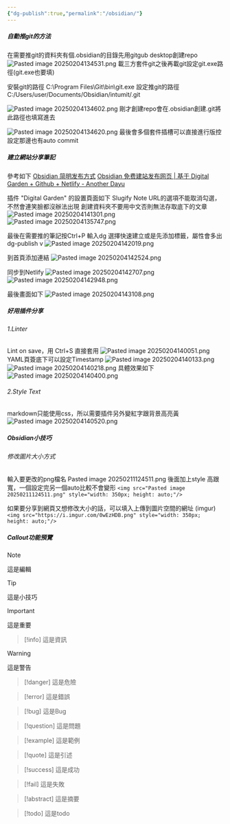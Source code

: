 ```yaml
---
{"dg-publish":true,"permalink":"/obsidian/"}
---
```



##### 自動推git的方法
在需要推git的資料夾有個.obsidian的目錄先用gitgub desktop創建repo 
![Pasted image 20250204134531.png](/img/user/img/Pasted%20image%2020250204134531.png)
載三方套件git之後再載git設定git.exe路徑(git.exe也要填)

安裝git的路徑
C:\Program Files\Git\bin\git.exe
設定推git的路徑
C:/Users/user/Documents/Obsidian/intumit/.git

![Pasted image 20250204134602.png](/img/user/img/Pasted%20image%2020250204134602.png)
剛才創建repo會在.obsidian創建.git將此路徑也填寫進去 

![Pasted image 20250204134620.png](/img/user/img/Pasted%20image%2020250204134620.png)
最後會多個套件插槽可以直接進行版控  
設定那邊也有auto commit

##### 建立網站分享筆記
參考如下
[Obsidian 简明发布方式](https://enneaa.netlify.app/pages/obsidian%20%E7%AE%80%E6%98%8E%E5%8F%91%E5%B8%83%E6%96%B9%E5%BC%8F/)
[Obsidian 免费建站发布网页 | 基于 Digital Garden + Github + Netlify - Another Dayu](https://anotherdayu.com/2022/4222/)

插件 "Digital Garden" 的設置頁面如下
Slugify Note URL的選項不能取消勾選，不然會連笑臉都沒辦法出現
創建資料夾不要用中文否則無法存取底下的文章
![Pasted image 20250204141301.png](/img/user/img/Pasted%20image%2020250204141301.png)
![Pasted image 20250204135747.png](/img/user/img/Pasted%20image%2020250204135747.png)

最後在需要推的筆記按Ctrl+P 輸入dg
選擇快速建立或是先添加標籤，屬性會多出 dg-publish v
![Pasted image 20250204142019.png](/img/user/img/Pasted%20image%2020250204142019.png)

到首頁添加連結
![Pasted image 20250204142524.png](/img/user/img/Pasted%20image%2020250204142524.png)

同步到Netlify
![Pasted image 20250204142707.png](/img/user/img/Pasted%20image%2020250204142707.png)
![Pasted image 20250204142948.png](/img/user/img/Pasted%20image%2020250204142948.png)

最後畫面如下
![Pasted image 20250204143108.png](/img/user/img/Pasted%20image%2020250204143108.png)

##### 好用插件分享

###### 1.Linter
Lint on save，用 Ctrl+S 直接套用
![Pasted image 20250204140051.png](/img/user/img/Pasted%20image%2020250204140051.png)
YAML頁簽底下可以設定Timestamp
![Pasted image 20250204140133.png](/img/user/img/Pasted%20image%2020250204140133.png)
![Pasted image 20250204140218.png](/img/user/img/Pasted%20image%2020250204140218.png)
具體效果如下
![Pasted image 20250204140400.png](/img/user/img/Pasted%20image%2020250204140400.png)

###### 2.Style Text
markdown只能使用css，所以需要插件另外變紅字跟背景高亮黃
![Pasted image 20250204140520.png](/img/user/img/Pasted%20image%2020250204140520.png)

##### Obsidian小技巧

###### 修改圖片大小方式

輸入要更改的png檔名
Pasted image 20250211124511.png 
後面加上style 高跟寬，一個設定完另一個auto比較不會變形
`<img src="Pasted image 20250211124511.png" style="width: 350px; height: auto;"/>`

如果要分享到網頁又想修改大小的話，可以填入上傳到圖片空間的網址 (imgur)
`<img src="https://i.imgur.com/0wEzHDB.png" style="width: 350px; height: auto;"/>`

##### Callout功能預覽

> [!note] 
> 這是編輯

> [!tip] 
> 這是小技巧

> [!important] 
> 這是重要

> [!info] 
> 這是資訊

> [!warning] 
> 這是警告

> [!danger] 
> 這是危險

> [!error] 
> 這是錯誤

> [!bug] 
> 這是Bug

> [!question] 
> 這是問題

> [!example] 
> 這是範例

> [!quote]
> 這是引述

> [!success] 
> 這是成功

> [!fail] 
> 這是失敗

> [!abstract] 
> 這是摘要

> [!todo] 
> 這是todo
